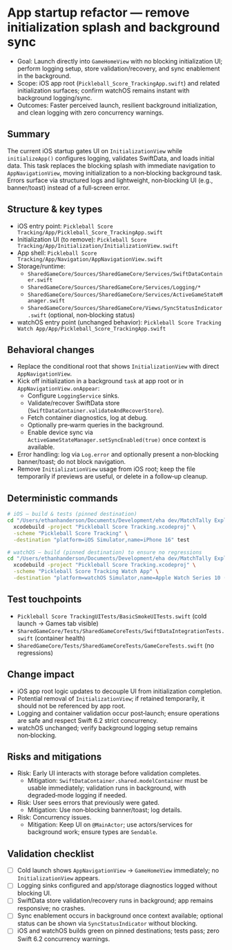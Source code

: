 # App startup refactor — remove initialization splash and background sync

- Goal: Launch directly into `GameHomeView` with no blocking initialization UI; perform logging setup, store validation/recovery, and sync enablement in the background.
- Scope: iOS app root (`Pickleball_Score_TrackingApp.swift`) and related initialization surfaces; confirm watchOS remains instant with background logging/sync.
- Outcomes: Faster perceived launch, resilient background initialization, and clean logging with zero concurrency warnings.

## Summary

The current iOS startup gates UI on `InitializationView` while `initializeApp()` configures logging, validates SwiftData, and loads initial data. This task replaces the blocking splash with immediate navigation to `AppNavigationView`, moving initialization to a non‑blocking background task. Errors surface via structured logs and lightweight, non‑blocking UI (e.g., banner/toast) instead of a full‑screen error.

## Structure & key types

- iOS entry point: `Pickleball Score Tracking/App/Pickleball_Score_TrackingApp.swift`
- Initialization UI (to remove): `Pickleball Score Tracking/App/Initialization/InitializationView.swift`
- App shell: `Pickleball Score Tracking/App/Navigation/AppNavigationView.swift`
- Storage/runtime:
  - `SharedGameCore/Sources/SharedGameCore/Services/SwiftDataContainer.swift`
  - `SharedGameCore/Sources/SharedGameCore/Services/Logging/*`
  - `SharedGameCore/Sources/SharedGameCore/Services/ActiveGameStateManager.swift`
  - `SharedGameCore/Sources/SharedGameCore/Views/SyncStatusIndicator.swift` (optional, non‑blocking status)
- watchOS entry point (unchanged behavior): `Pickleball Score Tracking Watch App/App/Pickleball_Score_TrackingApp.swift`

## Behavioral changes

- Replace the conditional root that shows `InitializationView` with direct `AppNavigationView`.
- Kick off initialization in a background `task` at app root or in `AppNavigationView.onAppear`:
  - Configure `LoggingService` sinks.
  - Validate/recover SwiftData store (`SwiftDataContainer.validateAndRecoverStore`).
  - Fetch container diagnostics, log at debug.
  - Optionally pre‑warm queries in the background.
  - Enable device sync via `ActiveGameStateManager.setSyncEnabled(true)` once context is available.
- Error handling: log via `Log.error` and optionally present a non‑blocking banner/toast; do not block navigation.
- Remove `InitializationView` usage from iOS root; keep the file temporarily if previews are useful, or delete in a follow‑up cleanup.

## Deterministic commands

```bash
# iOS — build & tests (pinned destination)
cd "/Users/ethanhanderson/Documents/Development/eha dev/MatchTally Explorations/Pickleball Score Tracking" && \
  xcodebuild -project "Pickleball Score Tracking.xcodeproj" \
  -scheme "Pickleball Score Tracking" \
  -destination "platform=iOS Simulator,name=iPhone 16" test

# watchOS — build (pinned destination) to ensure no regressions
cd "/Users/ethanhanderson/Documents/Development/eha dev/MatchTally Explorations/Pickleball Score Tracking" && \
  xcodebuild -project "Pickleball Score Tracking.xcodeproj" \
  -scheme "Pickleball Score Tracking Watch App" \
  -destination "platform=watchOS Simulator,name=Apple Watch Series 10 (46mm)" build
```

## Test touchpoints

- `Pickleball Score TrackingUITests/BasicSmokeUITests.swift` (cold launch → Games tab visible)
- `SharedGameCore/Tests/SharedGameCoreTests/SwiftDataIntegrationTests.swift` (container health)
- `SharedGameCore/Tests/SharedGameCoreTests/GameCoreTests.swift` (no regressions)

## Change impact

- iOS app root logic updates to decouple UI from initialization completion.
- Potential removal of `InitializationView`; if retained temporarily, it should not be referenced by app root.
- Logging and container validation occur post‑launch; ensure operations are safe and respect Swift 6.2 strict concurrency.
- watchOS unchanged; verify background logging setup remains non‑blocking.

## Risks and mitigations

- Risk: Early UI interacts with storage before validation completes.
  - Mitigation: `SwiftDataContainer.shared.modelContainer` must be usable immediately; validation runs in background, with degraded‑mode logging if needed.
- Risk: User sees errors that previously were gated.
  - Mitigation: Use non‑blocking banner/toast; log details.
- Risk: Concurrency issues.
  - Mitigation: Keep UI on `@MainActor`; use actors/services for background work; ensure types are `Sendable`.

## Validation checklist

- [ ] Cold launch shows `AppNavigationView` → `GameHomeView` immediately; no `InitializationView` appears.
- [ ] Logging sinks configured and app/storage diagnostics logged without blocking UI.
- [ ] SwiftData store validation/recovery runs in background; app remains responsive; no crashes.
- [ ] Sync enablement occurs in background once context available; optional status can be shown via `SyncStatusIndicator` without blocking.
- [ ] iOS and watchOS builds green on pinned destinations; tests pass; zero Swift 6.2 concurrency warnings.
